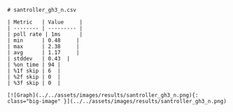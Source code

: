 
    # santroller_gh3_n.csv

    | Metric   | Value     |
    | -------- | --------- |
    | poll rate | 1ms      |
    | min      | 0.48     |
    | max      | 2.38     |
    | avg      | 1.17     |
    | stddev   | 0.43  |
    | %on time | 94 |
    | %1f skip | 6  |
    | %2f skip | 0  |
    | %3f skip | 0  |

    [![Graph](../../assets/images/results/santroller_gh3_n.png){: class="big-image" }](../../assets/images/results/santroller_gh3_n.png)

    